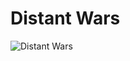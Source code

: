 # Distant Wars
![Distant Wars](https://github.com/dmitry-egorov/distant_wars/blob/master/pics/massive.png)
